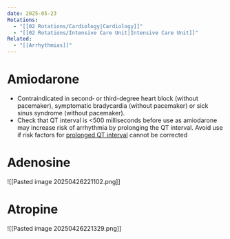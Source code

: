 ```yaml
---
date: 2025-05-23
Rotations:
  - "[[02 Rotations/Cardiology|Cardiology]]"
  - "[[02 Rotations/Intensive Care Unit|Intensive Care Unit]]"
Related:
  - "[[Arrhythmias]]"
---
```


# Amiodarone
- Contraindicated in second‑ or third-degree heart block (without pacemaker), symptomatic bradycardia (without pacemaker) or sick sinus syndrome (without pacemaker).
- Check that QT interval is <500 milliseconds before use as amiodarone may increase risk of arrhythmia by prolonging the QT interval. Avoid use if risk factors for [prolonged QT interval](https://amhonline.amh.net.au.acs.hcn.com.au/chapters/cardiovascular-drugs/drugs-arrhythmias/arrhythmias#arrhythmias-0201) cannot be corrected
# Adenosine
![[Pasted image 20250426221102.png]]
# Atropine
![[Pasted image 20250426221329.png]]